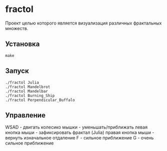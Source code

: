 # fractol

Проект целью которого является визуализация различных фрактальных множеств.

## Установка
```
make
```

## Запуск
```
./fractol Julia
./fractol Mandelbrot
./fractol Mandelbar
./fractol Burning_Ship
./fractol Perpendicular_Buffalo
```

## Управление
WSAD - двигать
колесико мышки - уменьшать/приближать
левая кнопка мыши - зафиксировать фрактал (Julia)
правая кнопка мыши - вернуть изначальное отдаление
F - сильное приближение
G - очень сильное приближение

